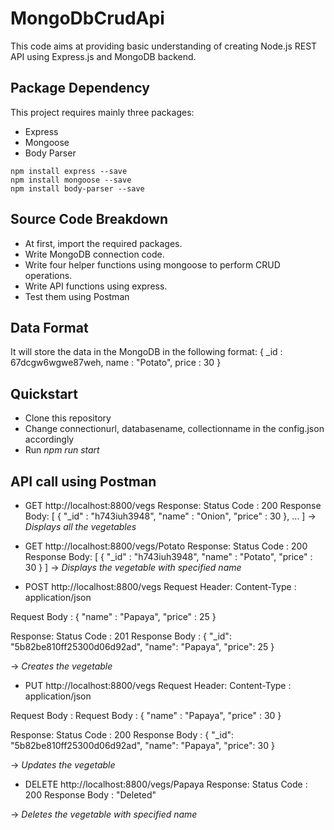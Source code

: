 ﻿# MongoDbCrudApi
This code aims at providing basic understanding of creating Node.js REST API using Express.js and MongoDB backend.

## Package Dependency
This project requires mainly three packages:
* Express
* Mongoose
* Body Parser


```shell
npm install express --save
npm install mongoose --save
npm install body-parser --save
```

## Source Code Breakdown
* At first, import the required packages.
* Write MongoDB connection code.
* Write four helper functions using mongoose to perform CRUD operations.
* Write API functions using express.
* Test them using Postman

## Data Format
It will store the data in the MongoDB in the following format:
{
    _id : 67dcgw6wgwe87weh,
    name : "Potato",
    price : 30
}

## Quickstart
* Clone this repository
* Change connectionurl, databasename, collectionname in the config.json accordingly
* Run *npm run start*

## API call using Postman
* GET http://localhost:8800/vegs
Response:
Status Code : 200
Response Body:
[
    {
        "_id" : "h743iuh3948",
        "name" : "Onion",
        "price" : 30
    },
    ...
]
-> *Displays all the vegetables*

* GET http://localhost:8800/vegs/Potato
Response:
Status Code : 200
Response Body:
[
    {
        "_id" : "h743iuh3948",
        "name" : "Potato",
        "price" : 30
    }
]
-> *Displays the vegetable with specified name*

* POST http://localhost:8800/vegs
Request Header:
Content-Type : application/json

Request Body :
{
	"name" : "Papaya",
	"price" : 25
}

Response:
Status Code : 201
Response Body :
{
    "_id": "5b82be810ff25300d06d92ad",
    "name": "Papaya",
    "price": 25
}

-> *Creates the vegetable*

* PUT http://localhost:8800/vegs
Request Header:
Content-Type : application/json

Request Body :
Request Body :
{
	"name" : "Papaya",
	"price" : 30
}

Response:
Status Code : 200
Response Body :
{
    "_id": "5b82be810ff25300d06d92ad",
    "name": "Papaya",
    "price": 30
}

-> *Updates the vegetable*

* DELETE http://localhost:8800/vegs/Papaya
Response:
Status Code : 200
Response Body :
"Deleted"

-> *Deletes the vegetable with specified name*
